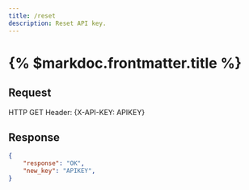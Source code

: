 ```yaml
---
title: /reset
description: Reset API key.
---
```


# {% $markdoc.frontmatter.title %}

## Request
HTTP GET
Header: {X-API-KEY: APIKEY}

## Response
```json
{
    "response": "OK",
    "new_key": "APIKEY",
}
```